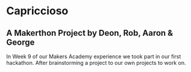 # Capriccioso

A Makerthon Project by Deon, Rob, Aaron & George
------------------

In Week 9 of our Makers Academy experience we took part in our first hackathon. After brainstorming a project to  our own projects to work on.
